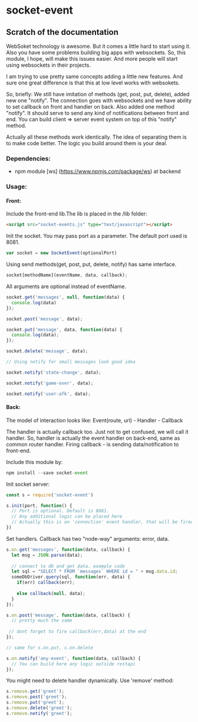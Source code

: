 # socket-event

## Scratch of the documentation

WebSoket technology is awesome. But it comes a little hard to start using it. Also you have some problems building big apps with websockets.
So, this module, I hope, will make this issues easier. And more people will start using websockets in their projects.

I am trying to use pretty same concepts adding a little new features. And sure one great difference is that this at low level works with websokets.


So, briefly: 
We still have imitation of methods (get, post, put, delete), added new one "notify". 
The connection goes with websockets and we have ability to set callback on front and handler on back. 
Also added one method "notify". It should serve to send any kind of notifications between front and end. 
You can build client => server event system on top of this "notify" method.

Actually all these methods work identically. The idea of separating them is to make code better. The logic you build around them is your deal.

### Dependencies: 

- npm module [ws] (https://www.npmjs.com/package/ws) at backend

### Usage:

#### Front:

Include the front-end lib.The lib is placed in the /lib folder:

``` html
<script src="socket-events.js" type="text/javascript"></script>
```

Init the socket. You may pass port as a parameter. The default port used is 8081.

``` javascript
var socket = new SocketEvent(optionalPort)
```

Using send methods(get, post, put, delete, notify) has same interface. 

``` javascript
socket[methodName](eventName, data, callback);
```

All arguments are optional instead of eventName.

``` javascript
socket.get('messages', null, function(data) {
  console.log(data)
});

socket.post('message', data);

socket.put('message', data, function(data) {
  console.log(data);
});

socket.delete('message', data);

// Using notify for small messages look good idea

socket.notify('state-change', data);

socket.notify('game-over', data);

socket.notify('user-afk', data);
```


#### Back:

The model of interaction looks like: 
Event(route, url) - Handler - Callback

The handler is actually callback too. Just not to get confused, we will call it handler. 
So, handler is actually the event handler on back-end, same as common router handler.
Firing callback - is sending data/notification to front-end.

Include this module by:

``` javascript
npm install --save socket-event
```

Init socket server:
``` javascript
const s = require('socket-event')

s.init(port, function() {
  // Port is optional. Default is 8081.
  // Any additional logic can be placed here
  // Actually this is on 'connection' event handler, that will be fired on connection with each socket
})
```

Set handlers. Callback has two "node-way" arguments: error, data.

``` javascript
s.on.get('messages', function(data, callback) {
  let msg = JSON.parse(data);  
  
  // connect to db and get data. example code
  let sql = "SELECT * FROM `messages` WHERE id = " + msg.data.id;
  someDbDriver.query(sql, function(err, data) { 
    if(err) callback(err);
    
    else callback(null, data);
  }   
});

s.on.post('message', function(data, callback) {
  // pretty much the same
  
 // dont forget to fire callback(err,data) at the end
});

// same for s.on.put, s.on.delete

s.on.notify('any-event', function(data, callback) {
  // You can build here any logic outside restapi
});
```

You might need to delete handler dynamically. Use 'remove' method:
``` javascript
s.remove.get('greet');
s.remove.post('greet');
s.remove.put('greet');
s.remove.delete('greet');
s.remove.notify('greet');
```

